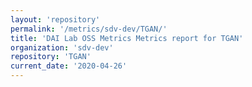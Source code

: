 ```yaml
---
layout: 'repository'
permalink: '/metrics/sdv-dev/TGAN/'
title: 'DAI Lab OSS Metrics Metrics report for TGAN'
organization: 'sdv-dev'
repository: 'TGAN'
current_date: '2020-04-26'
---
```

